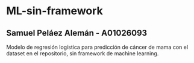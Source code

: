 # ML-sin-framework
## Samuel Peláez Alemán - A01026093
Modelo de regresión logística para predicción de cáncer de mama con el dataset en el repositorio, sin framework de machine learning. 
